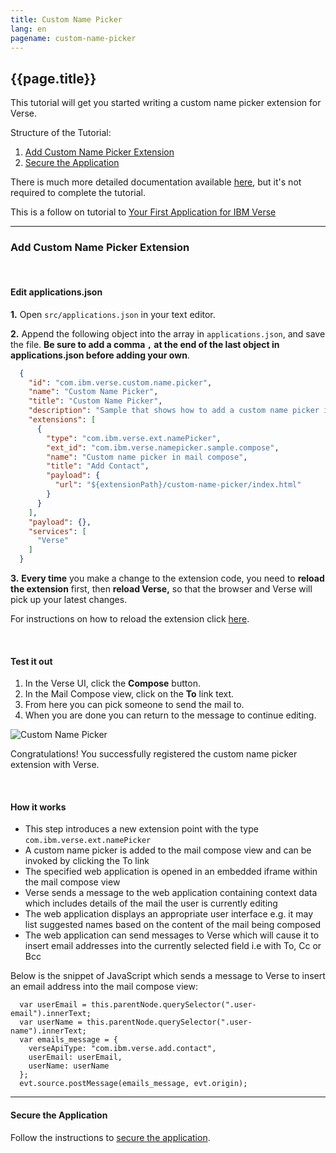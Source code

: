 ```yaml
---
title: Custom Name Picker
lang: en
pagename: custom-name-picker
---
```


## {{page.title}}

This tutorial will get you started writing a custom name picker extension for Verse.

Structure of the Tutorial:

1. [Add Custom Name Picker Extension](#add-custom-name-picker-extension)
2. [Secure the Application](#secure-the-application)

There is much more detailed documentation available [here](../developers), but it's not required to complete the tutorial.

This is a follow on tutorial to [Your First Application for IBM Verse](../developers/#how-to-install)

---

### Add Custom Name Picker Extension

&nbsp;
&nbsp;

#### Edit applications.json

__1.__ Open `src/applications.json` in your text editor.

__2.__ Append the following object into the array in `applications.json`, and save the file. __Be sure to add a comma `,` at the end of the last object in applications.json before adding your own__.

```json
  {
    "id": "com.ibm.verse.custom.name.picker",
    "name": "Custom Name Picker",
    "title": "Custom Name Picker",
    "description": "Sample that shows how to add a custom name picker in mail compose view",
    "extensions": [
      {
        "type": "com.ibm.verse.ext.namePicker",
        "ext_id": "com.ibm.verse.namepicker.sample.compose",
        "name": "Custom name picker in mail compose",
        "title": "Add Contact",
        "payload": {
          "url": "${extensionPath}/custom-name-picker/index.html"
        }
      }
    ],
    "payload": {},
    "services": [
      "Verse"
    ]
  }
```

__3.__ __Every time__ you make a change to the extension code, you need to __reload the extension__ first, then __reload Verse,__ so that the browser and Verse will pick up your latest changes.

For instructions on how to reload the extension click [here](../developers/#installing-to-chrome).

&nbsp;
&nbsp;

#### Test it out
1. In the Verse UI, click the __Compose__ button.
2. In the Mail Compose view, click on the __To__ link text.
3. From here you can pick someone to send the mail to.
4. When you are done you can return to the message to continue editing.

![Custom Name Picker](gifs/custom_name_picker.gif)

Congratulations! You successfully registered the custom name picker extension with Verse.

&nbsp;
&nbsp;

#### How it works

* This step introduces a new extension point with the type `com.ibm.verse.ext.namePicker`
* A custom name picker is added to the mail compose view and can be invoked by clicking the To link
* The specified web application is opened in an embedded iframe within the mail compose view
* Verse sends a message to the web application containing context data which includes details of the mail the user is currently editing
* The web application displays an appropriate user interface e.g. it may list suggested names based on the content of the mail being composed
* The web application can send messages to Verse which will cause it to insert email addresses into the currently selected field i.e with To, Cc or Bcc

Below is the snippet of JavaScript which sends a message to Verse to insert an email address into the mail compose view:

```
  var userEmail = this.parentNode.querySelector(".user-email").innerText;
  var userName = this.parentNode.querySelector(".user-name").innerText;
  var emails_message = {
    verseApiType: "com.ibm.verse.add.contact",
    userEmail: userEmail,
    userName: userName
  };
  evt.source.postMessage(emails_message, evt.origin);
```

---

#### Secure the Application

Follow the instructions to [secure the application](../developers/#secure-the-application).
